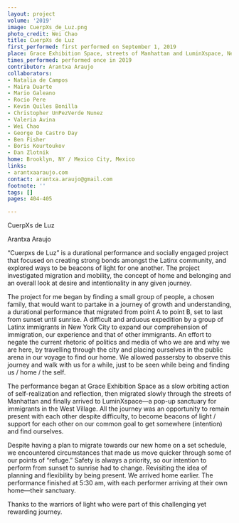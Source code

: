 ```yaml
---
layout: project
volume: '2019'
image: CuerpXs_de_Luz.png
photo_credit: Wei Chao
title: CuerpXs de Luz
first_performed: first performed on September 1, 2019
place: Grace Exhibition Space, streets of Manhattan and LuminXspace, New York, NY
times_performed: performed once in 2019
contributor: Arantxa Araujo
collaborators:
- Natalia de Campos
- Maira Duarte
- Mario Galeano
- Rocio Pere
- Kevin Quiles Bonilla
- Christopher UnPezVerde Nunez
- Valeria Avina
- Wei Chao
- George De Castro Day
- Ben Fisher
- Boris Kourtoukov
- Dan Zlotnik
home: Brooklyn, NY / Mexico City, Mexico
links:
- arantxaaraujo.com
contact: arantxa.araujo@gmail.com
footnote: ''
tags: []
pages: 404-405

---
```


CuerpXs de Luz

Arantxa Araujo

“Cuerpxs de Luz” is a durational performance and socially engaged project that focused on creating strong bonds amongst the Latinx community, and explored ways to be beacons of light for one another. The project investigated migration and mobility, the concept of home and belonging and an overall look at desire and intentionality in any given journey.

The project for me began by finding a small group of people, a chosen family, that would want to partake in a journey of growth and understanding, a durational performance that migrated from point A to point B, set to last from sunset until sunrise. A difficult and arduous expedition by a group of Latinx immigrants in New York City to expand our comprehension of immigration, our experience and that of other immigrants. An effort to negate the current rhetoric of politics and media of who we are and why we are here, by travelling through the city and placing ourselves in the public arena in our voyage to find our home. We allowed passersby to observe this journey and walk with us for a while, just to be seen while being and finding us / home / the self.

The performance began at Grace Exhibition Space as a slow orbiting action of self-realization and reflection, then migrated slowly through the streets of Manhattan and finally arrived to LuminXspace—a pop-up sanctuary for immigrants in the West Village. All the journey was an opportunity to remain present with each other despite difficulty, to become beacons of light / support for each other on our common goal to get somewhere (intention) and find ourselves.

Despite having a plan to migrate towards our new home on a set schedule, we encountered circumstances that made us move quicker through some of our points of “refuge.” Safety is always a priority, so our intention to perform from sunset to sunrise had to change. Revisiting the idea of planning and flexibility by being present. We arrived home earlier. The performance finished at 5:30 am, with each performer arriving at their own home—their sanctuary.

Thanks to the warriors of light who were part of this challenging yet rewarding journey.
